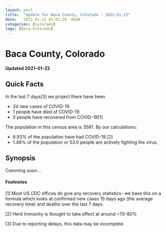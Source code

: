 ```yaml
---
layout: post
title:  "Update for Baca County, Colorado - 2021-01-22"
date:   2021-01-22 01:01:29 -0600
categories: [Colorado]
tags: [Baca-Colorado]
---
```


# Baca County, Colorado
#### Updated 2021-01-22

## Quick Facts

In the last 7 days[3] we project there have been
- *24* new cases of COVID-19
- *1* people have died of COVID-19
- *5* people have recovered from COVID-19[1]

The population in this census area is 3581. By our calculations:
- 6.93% of the population have had COVID-19.[2]
- 1.48% of the population or 53.0 people are actively fighting the virus.

## Synopsis

Comming soon...


#### Footnotes

[1] Most US CDC offices do give any recovery statistics- we base this on a formula which looks at confirmed new cases
15 days ago (the average recovery time) and deaths over the last 7 days.

[2] Herd Immunity is thought to take effect at around ~70-80%

[3] Due to reporting delays, this data may be incomplete.
 
    
